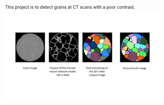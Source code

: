 This project is to detect grains at CT scans with a poor contrast.

![alt text](https://github.com/Iammuratc/grainDetection/blob/master/result.png)
